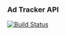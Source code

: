 ### Ad Tracker API

[![Build Status](https://api.travis-ci.org/wuiscmc/ads.svg)](https://travis-ci.org/wuiscmc/ads)
